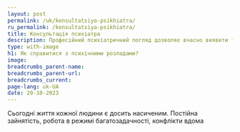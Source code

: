 ```yaml
---
layout: post
permalink: /uk/konsultatsiya-psikhiatra/
ru_permalink: /konsultatsiya-psikhiatra/
title: Консультація психіатра
description: Професійний психіатричний погляд дозволяє вчасно виявити та вирішити психічні проблеми, поліпшити психічне здоров'я та зберегти якість життя
type: with-image
h1: Як справитися з психічними розладами?
image:
breadcrumbs_parent-name:
breadcrumbs_parent-url:
breadcrumbs_current:
page-lang: uk-UA
date: 20-10-2023
---
```


Сьогодні життя кожної людини є досить насиченим. Постійна зайнятість, робота в режимі багатозадачності, конфлікти вдома
